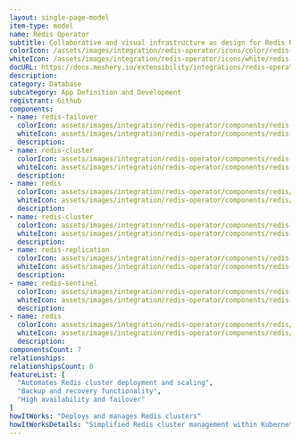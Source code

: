 ```yaml
---
layout: single-page-model
item-type: model
name: Redis Operator
subtitle: Collaborative and visual infrastructure as design for Redis Operator
colorIcon: /assets/images/integration/redis-operator/icons/color/redis-operator-color.svg
whiteIcon: /assets/images/integration/redis-operator/icons/white/redis-operator-white.svg
docURL: https://docs.meshery.io/extensibility/integrations/redis-operator
description: 
category: Database
subcategory: App Definition and Development
registrant: Github
components: 
- name: redis-failover
  colorIcon: assets/images/integration/redis-operator/components/redis-failover/icons/color/redis-failover-color.svg
  whiteIcon: assets/images/integration/redis-operator/components/redis-failover/icons/white/redis-failover-white.svg
  description: 
- name: redis-cluster
  colorIcon: assets/images/integration/redis-operator/components/redis-cluster/icons/color/redis-cluster-color.svg
  whiteIcon: assets/images/integration/redis-operator/components/redis-cluster/icons/white/redis-cluster-white.svg
  description: 
- name: redis
  colorIcon: assets/images/integration/redis-operator/components/redis/icons/color/redis-color.svg
  whiteIcon: assets/images/integration/redis-operator/components/redis/icons/white/redis-white.svg
  description: 
- name: redis-cluster
  colorIcon: assets/images/integration/redis-operator/components/redis-cluster/icons/color/redis-cluster-color.svg
  whiteIcon: assets/images/integration/redis-operator/components/redis-cluster/icons/white/redis-cluster-white.svg
  description: 
- name: redis-replication
  colorIcon: assets/images/integration/redis-operator/components/redis-replication/icons/color/redis-replication-color.svg
  whiteIcon: assets/images/integration/redis-operator/components/redis-replication/icons/white/redis-replication-white.svg
  description: 
- name: redis-sentinel
  colorIcon: assets/images/integration/redis-operator/components/redis-sentinel/icons/color/redis-sentinel-color.svg
  whiteIcon: assets/images/integration/redis-operator/components/redis-sentinel/icons/white/redis-sentinel-white.svg
  description: 
- name: redis
  colorIcon: assets/images/integration/redis-operator/components/redis/icons/color/redis-color.svg
  whiteIcon: assets/images/integration/redis-operator/components/redis/icons/white/redis-white.svg
  description: 
componentsCount: 7
relationships: 
relationshipsCount: 0
featureList: [
  "Automates Redis cluster deployment and scaling",
  "Backup and recovery functionality",
  "High availability and failover"
]
howItWorks: "Deploys and manages Redis clusters"
howItWorksDetails: "Simplified Redis cluster management within Kubernetes"
---
```

